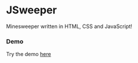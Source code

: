 # JSweeper
Minesweeper written in HTML, CSS and JavaScript!

### Demo
Try the demo [here](https://iamozrules.github.io/JSweeper/)